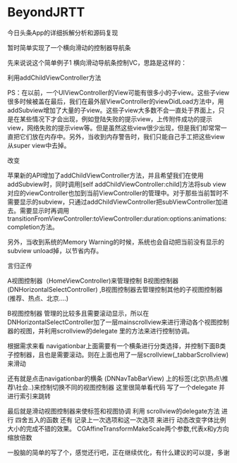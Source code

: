 # BeyondJRTT
今日头条App的详细拆解分析和源码复现

暂时简单实现了一个横向滑动的控制器导航条

先来说说这个简单例子1 横向滑动导航条控制VC，思路是这样的：

利用addChildViewController方法

PS：在以前，一个UIViewController的View可能有很多小的子view。这些子view很多时候被盖在最后，我们在最外层ViewController的viewDidLoad方法中，用addSubview增加了大量的子view。这些子view大多数不会一直处于界面上，只是在某些情况下才会出现，例如登陆失败的提示view，上传附件成功的提示view，网络失败的提示view等。但是虽然这些view很少出现，但是我们却常常一直把它们放在内存中。另外，当收到内存警告时，我们只能自己手工把这些view从super view中去掉。

改变

苹果新的API增加了addChildViewController方法，并且希望我们在使用addSubview时，同时调用[self addChildViewController:child]方法将sub view对应的viewController也加到当前ViewController的管理中。对于那些当前暂时不需要显示的subview，只通过addChildViewController把subViewController加进去。需要显示时再调用transitionFromViewController:toViewController:duration:options:animations:completion方法。

另外，当收到系统的Memory Warning的时候，系统也会自动把当前没有显示的subview unload掉，以节省内存。



言归正传 

A视图控制器（HomeViewController)来管理控制 B视图控制器 (DNHorizontalSelectController) ,B视图控制器去管理控制其他的子视图控制器(推荐、热点、北京....) 

B视图控制器 管理的比较多且需要滚动显示，所以在DNHorizontalSelectController加了一层mainscrollview来进行滑动各个视图控制器的视图，并利用scrollview的delegate 里的方法来进行控制协调。

根据需求来看 navigationbar上面需要有一个横条进行分类选择，并控制下面B类子控制器，且也是需要滚动。则在上面也用了一层scrollview(_tabbarScrollview)来滑动

还有就是点击navigationbar的横条 (DNNavTabBarView) 上的标签(北京\热点\推荐\社会..)来控制切换不同的视图控制器
这里很简单看代码 写了一个delegate 并进行索引来跳转

最后就是滑动视图控制器来使标签和视图协调  利用 scrollview的delegate方法 进行 四舍五入的函数 还有 记录上一次选项和这一次选项 来进行 动态改变字体比例大小的完成不错的效果。 CGAffineTransformMakeScale两个参数,代表x和y方向缩放倍数

一股脑的简单的写了个，感觉还行吧，正在继续优化，有什么建议的可以提，多谢



